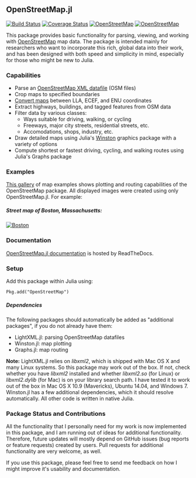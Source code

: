 ## OpenStreetMap.jl

[![Build Status](https://travis-ci.org/tedsteiner/OpenStreetMap.jl.svg)](https://travis-ci.org/tedsteiner/OpenStreetMap.jl)
[![Coverage Status](http://img.shields.io/coveralls/tedsteiner/OpenStreetMap.jl.svg)](https://coveralls.io/r/tedsteiner/OpenStreetMap.jl)
[![OpenStreetMap](http://pkg.julialang.org/badges/OpenStreetMap_release.svg)](http://pkg.julialang.org/?pkg=OpenStreetMap&ver=release)
[![OpenStreetMap](http://pkg.julialang.org/badges/OpenStreetMap_nightly.svg)](http://pkg.julialang.org/?pkg=OpenStreetMap&ver=nightly)

This package provides basic functionality for parsing, viewing, and working with [OpenStreetMap](http://www.openstreetmap.org) map data. The package is intended mainly for researchers who want to incorporate this rich, global data into their work, and has been designed with both speed and simplicity in mind, especially for those who might be new to Julia.

### Capabilities
* Parse an [OpenStreetMap XML datafile](http://wiki.openstreetmap.org/wiki/OSM_XML) (OSM files)
* Crop maps to specified boundaries
* [Convert maps](https://en.wikipedia.org/wiki/Geographic_coordinate_conversion)
  between LLA, ECEF, and ENU coordinates
* Extract highways, buildings, and tagged features from OSM data
* Filter data by various classes:
  * Ways suitable for driving, walking, or cycling
  * Freeways, major city streets, residential streets, etc.
  * Accomodations, shops, industry, etc.
* Draw detailed maps using Julia's [Winston](https://github.com/nolta/Winston.jl) graphics package
  with a variety of options
* Compute shortest or fastest driving, cycling, and walking routes using Julia's Graphs package

### Examples
[This gallery](http://imgur.com/a/28l5K) of map examples shows plotting and routing capabilities of the OpenStreetMap package. All displayed images were created using only OpenStreetMap.jl. For example:
##### Street map of Boston, Massachusetts:
[![Boston](http://i.imgur.com/1pofvuP.png)](http://imgur.com/a/28l5K#0)

### Documentation
[OpenStreetMap.jl documentation](http://openstreetmapjl.readthedocs.org/en/latest/) is hosted by ReadTheDocs.

### Setup

Add this package within Julia using:
```
Pkg.add("OpenStreetMap")
```

##### Dependencies
The following packages should automatically be added as "additional packages", if you do not already have them:
* LightXML.jl: parsing OpenStreetMap datafiles
* Winston.jl: map plotting
* Graphs.jl: map routing

**Note:** LightXML.jl relies on *libxml2*, which is shipped with Mac OS X and many Linux systems. So this package may work out of the box. If not, check whether you have *libxml2* installed and whether *libxml2.so* (for Linux) or *libxml2.dylib* (for Mac) is on your library search path. I have tested it to work out of the box in Mac OS X 10.9 (Mavericks), Ubuntu 14.04, and Windows 7. Winston.jl has a few additional dependencies, which it should resolve automatically. All other code is written in native Julia.

### Package Status and Contributions
All the functionality that I personally need for my work is now implemented in this package, and I am running out of ideas for additional functionality. Therefore, future updates will mostly depend on GitHub issues (bug reports or feature requests) created by users. Pull requests for additional functionality are very welcome, as well.

If you use this package, please feel free to send me feedback on how I might improve it's usability and documentation.
